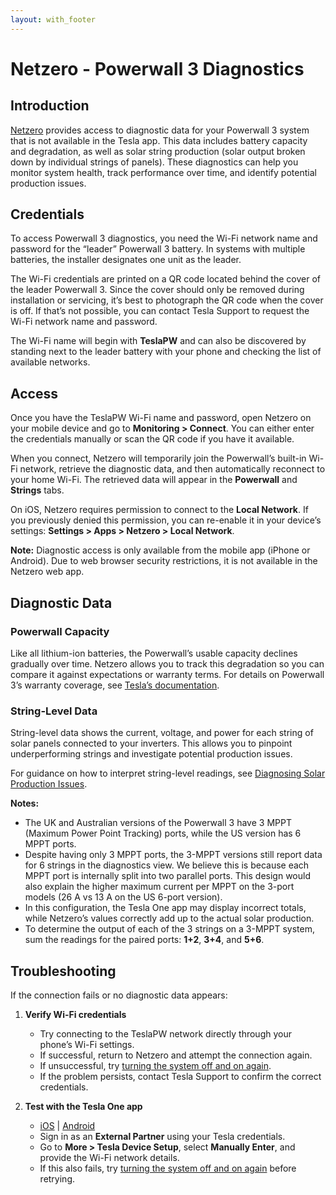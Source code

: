 ```yaml
---
layout: with_footer
---
```


# Netzero - Powerwall 3 Diagnostics

## Introduction

[Netzero](https://www.netzero.energy) provides access to diagnostic data for your Powerwall 3 system that is not available in the Tesla app. This data includes battery capacity and degradation, as well as solar string production (solar output broken down by individual strings of panels). These diagnostics can help you monitor system health, track performance over time, and identify potential production issues.

## Credentials

To access Powerwall 3 diagnostics, you need the Wi-Fi network name and password for the “leader” Powerwall 3 battery. In systems with multiple batteries, the installer designates one unit as the leader.

The Wi-Fi credentials are printed on a QR code located behind the cover of the leader Powerwall 3. Since the cover should only be removed during installation or servicing, it’s best to photograph the QR code when the cover is off. If that’s not possible, you can contact Tesla Support to request the Wi-Fi network name and password.

The Wi-Fi name will begin with **TeslaPW** and can also be discovered by standing next to the leader battery with your phone and checking the list of available networks.

## Access

Once you have the TeslaPW Wi-Fi name and password, open Netzero on your mobile device and go to **Monitoring > Connect**. You can either enter the credentials manually or scan the QR code if you have it available.

When you connect, Netzero will temporarily join the Powerwall’s built-in Wi-Fi network, retrieve the diagnostic data, and then automatically reconnect to your home Wi-Fi. The retrieved data will appear in the **Powerwall** and **Strings** tabs.

On iOS, Netzero requires permission to connect to the **Local Network**. If you previously denied this permission, you can re-enable it in your device’s settings: **Settings > Apps > Netzero > Local Network**.

**Note:** Diagnostic access is only available from the mobile app (iPhone or Android). Due to web browser security restrictions, it is not available in the Netzero web app.

## Diagnostic Data

### Powerwall Capacity

Like all lithium-ion batteries, the Powerwall’s usable capacity declines gradually over time. Netzero allows you to track this degradation so you can compare it against expectations or warranty terms. For details on Powerwall 3’s warranty coverage, see [Tesla’s documentation](https://www.tesla.com/support/energy/powerwall/documents/documents).

### String-Level Data

String-level data shows the current, voltage, and power for each string of solar panels connected to your inverters. This allows you to pinpoint underperforming strings and investigate potential production issues.

For guidance on how to interpret string-level readings, see [Diagnosing Solar Production Issues](https://www.netzero.energy/docs/diagnostics/solar_production).

**Notes:**

- The UK and Australian versions of the Powerwall 3 have 3 MPPT (Maximum Power Point Tracking) ports, while the US version has 6 MPPT ports.
- Despite having only 3 MPPT ports, the 3-MPPT versions still report data for 6 strings in the diagnostics view. We believe this is because each MPPT port is internally split into two parallel ports. This design would also explain the higher maximum current per MPPT on the 3-port models (26 A vs 13 A on the US 6-port version).
- In this configuration, the Tesla One app may display incorrect totals, while Netzero’s values correctly add up to the actual solar production.
- To determine the output of each of the 3 strings on a 3-MPPT system, sum the readings for the paired ports: **1+2**, **3+4**, and **5+6**.

## Troubleshooting

If the connection fails or no diagnostic data appears:

1. **Verify Wi-Fi credentials**
   - Try connecting to the TeslaPW network directly through your phone’s Wi-Fi settings.
   - If successful, return to Netzero and attempt the connection again.
   - If unsuccessful, try [turning the system off and on again](https://energylibrary.tesla.com/docs/Public/EnergyStorage/Powerwall/3/OwnerManual/en-us/GUID-D239D3CE-AED7-41EA-88C0-13566FDF966C.html).
   - If the problem persists, contact Tesla Support to confirm the correct credentials.

2. **Test with the Tesla One app**
   - [iOS](https://apps.apple.com/us/app/tesla-one/id1625770308) | [Android](https://play.google.com/store/apps/details?id=com.tesla.teslapros)
   - Sign in as an **External Partner** using your Tesla credentials.
   - Go to **More > Tesla Device Setup**, select **Manually Enter**, and provide the Wi-Fi network details.
   - If this also fails, try [turning the system off and on again](https://energylibrary.tesla.com/docs/Public/EnergyStorage/Powerwall/3/OwnerManual/en-us/GUID-D239D3CE-AED7-41EA-88C0-13566FDF966C.html) before retrying.
